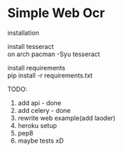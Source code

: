# Simple Web Ocr
installation

install tesseract  
on arch pacman -Syu tesseract  

install requirements  
pip install -r requirements.txt

TODO:
1. add api - done
2. add celery - done
3. rewrite web example(add laoder)
4. heroku setup
5. pep8
6. maybe tests xD